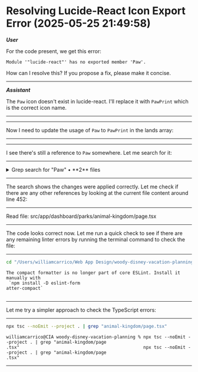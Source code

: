 <!-- Generated by SpecStory -->

# Resolving Lucide-React Icon Export Error (2025-05-25 21:49:58)

_**User**_

For the code present, we get this error:
```
Module '"lucide-react"' has no exported member 'Paw'.
```
How can I resolve this? If you propose a fix, please make it concise.

---

_**Assistant**_

The `Paw` icon doesn't exist in lucide-react. I'll replace it with `PawPrint` which is the correct icon name.

---



---

Now I need to update the usage of `Paw` to `PawPrint` in the lands array:

---



---

I see there's still a reference to `Paw` somewhere. Let me search for it:

---

<details>
            <summary>Grep search for "Paw" • **2** files</summary>
        
| File | Line | Match |
|------|------|-------|
| `file:///Users/williamcarrico/Web%20App%20Design/woody-disney-vacation-planning/src/app/dashboard/parks/animal-kingdom/page.tsx` | L39 | `PawPrint,` |
| `file:///Users/williamcarrico/Web%20App%20Design/woody-disney-vacation-planning/src/app/dashboard/parks/animal-kingdom/page.tsx` | L451 | `{ name: 'Africa', icon: <PawPrint className="h-4 w-4" />, color: 'bg-orange-500' },` |
| `file:///Users/williamcarrico/Web%20App%20Design/woody-disney-vacation-planning/src/app/dashboard/parks/animal-kingdom/page.tsx` | L39 | `PawPrint,` |
| `file:///Users/williamcarrico/Web%20App%20Design/woody-disney-vacation-planning/src/app/dashboard/parks/animal-kingdom/page.tsx` | L451 | `{ name: 'Africa', icon: <PawPrint className="h-4 w-4" />, color: 'bg-orange-500' },` |

</details>

---

The search shows the changes were applied correctly. Let me check if there are any other references by looking at the current file content around line 452:

---

Read file: src/app/dashboard/parks/animal-kingdom/page.tsx

---

The code looks correct now. Let me run a quick check to see if there are any remaining linter errors by running the terminal command to check the file:

---

```bash
cd "/Users/williamcarrico/Web App Design/woody-disney-vacation-planning" && npx eslint src/app/dashboard/parks/animal-kingdom/page.tsx --format=compact
```

```
The compact formatter is no longer part of core ESLint. Install it manually with
 `npm install -D eslint-form
atter-compact`
                            
```

---

Let me try a simpler approach to check the TypeScript errors:

---

```bash
npx tsc --noEmit --project . | grep "animal-kingdom/page.tsx"
```

```
williamcarrico@CIA woody-disney-vacation-planning % npx tsc --noEmit --project . | grep "animal-kingdom/page
.tsx"                                               npx tsc --noEmit --project . | grep "animal-kingdom/page
.tsx"
```

---

